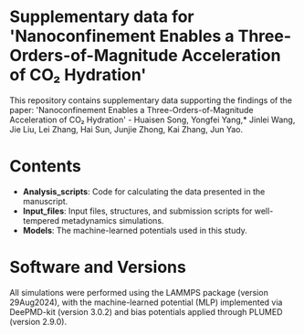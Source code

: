 # Supplementary data for 'Nanoconfinement Enables a Three-Orders-of-Magnitude Acceleration of CO₂ Hydration'

This repository contains supplementary data supporting the findings of the paper: 'Nanoconfinement Enables a Three-Orders-of-Magnitude Acceleration of CO₂ Hydration' - Huaisen Song, Yongfei Yang,* Jinlei Wang, Jie Liu, Lei Zhang, Hai Sun, Junjie Zhong, Kai Zhang, Jun Yao.

# Contents
- **Analysis_scripts**: Code for calculating the data presented in the manuscript.
- **Input_files**: Input files, structures, and submission scripts for well-tempered metadynamics simulations.
- **Models**: The machine-learned potentials used in this study.

# Software and Versions
All simulations were performed using the LAMMPS package (version 29Aug2024), with the machine-learned potential (MLP) implemented via DeePMD-kit (version 3.0.2) and bias potentials applied through PLUMED (version 2.9.0).
